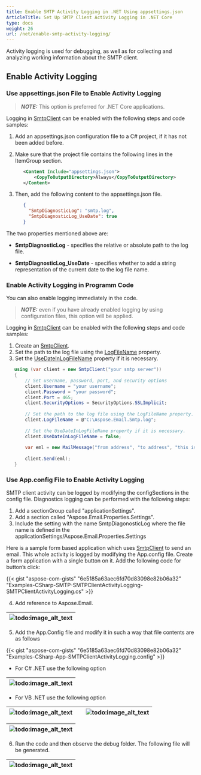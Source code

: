 ```yaml
---
title: Enable SMTP Activity Logging in .NET Using appsettings.json
ArticleTitle: Set Up SMTP Client Activity Logging in .NET Core
type: docs
weight: 26
url: /net/enable-smtp-activity-logging/
---
```


Activity logging is used for debugging, as well as for collecting and analyzing working information about the SMTP client.

## **Enable Activity Logging**

### **Use appsettings.json File to Enable Activity Logging**

> **_NOTE:_** This option is preferred for .NET Core applications.

Logging in [SmtpClient](https://reference.aspose.com/email/net/aspose.email.clients.smtp/smtpclient/) can be enabled with the following steps and code samples:

1. Add an appsettings.json configuration file to a C# project, if it has not been added before. 
2. Make sure that the project file contains the following lines in the ItemGroup section.

   ```xml
      <Content Include="appsettings.json">
          <CopyToOutputDirectory>Always</CopyToOutputDirectory>
      </Content>
   ```

3. Then, add the following content to the appsettings.json file.

   ```json
      {
        "SmtpDiagnosticLog": "smtp.log",
        "SmtpDiagnosticLog_UseDate": true
      }
   ```

The two properties mentioned above are:

- **SmtpDiagnosticLog** - specifies the relative or absolute path to the log file.

- **SmtpDiagnosticLog_UseDate** - specifies whether to add a string representation of the current date to the log file name.

### **Enable Activity Logging in Programm Code**

You can also enable logging immediately in the code. 

> **_NOTE:_** even if you have already enabled logging by using configuration files, this option will be applied.

Logging in [SmtpClient](https://reference.aspose.com/email/net/aspose.email.clients.smtp/smtpclient/) can be enabled with the following steps and code samples:

1. Create an [SmtpClient](https://reference.aspose.com/email/net/aspose.email.clients.smtp/smtpclient/).
2. Set the path to the log file using the [LogFileName](https://reference.aspose.com/email/net/aspose.email.clients/emailclient/logfilename/) property.
3. Set the [UseDateInLogFileName](https://reference.aspose.com/email/net/aspose.email.clients/emailclient/usedateinlogfilename/) property if it is necessary.

```cs
   using (var client = new SmtpClient("your smtp server"))
   {
       // Set username, password, port, and security options
       client.Username = "your username";
       client.Password = "your password";
       client.Port = 465;
       client.SecurityOptions = SecurityOptions.SSLImplicit;
   
       // Set the path to the log file using the LogFileName property.
       client.LogFileName = @"C:\Aspose.Email.Smtp.log";
       
       // Set the UseDateInLogFileName property if it is necessary.
       client.UseDateInLogFileName = false;
   
       var eml = new MailMessage("from address", "to address", "this is a test subject", "this is a test body");
   
       client.Send(eml);
   }
```

### **Use App.config File to Enable Activity Logging**

SMTP client activity can be logged by modifying the configSections in the config file. Diagnostics logging can be performed with the following steps:

1. Add a sectionGroup called "applicationSettings".
2. Add a section called "Aspose.Email.Properties.Settings".
3. Include the setting with the name SmtpDiagonosticLog where the file name is defined in the applicationSettings/Aspose.Email.Properties.Settings

Here is a sample form based application which uses [SmtpClient](https://apireference.aspose.com/email/net/aspose.email.clients.smtp/smtpclient) to send an email. This whole activity is logged by modifying the App.config file. Create a form application with a single button on it. Add the following code for button’s click:

{{< gist "aspose-com-gists" "6e5185a63aec6fd70d83098e82b06a32" "Examples-CSharp-SMTP-SMTPClientActivityLogging-SMTPClientActivityLogging.cs" >}}

4. Add reference to Aspose.Email.

|![todo:image_alt_text](utility-features-smtp-client_1.png)|
| :- |

5. Add the App.Config file and modify it in such a way that file contents are as follows

{{< gist "aspose-com-gists" "6e5185a63aec6fd70d83098e82b06a32" "Examples-CSharp-App-SMTPClientActivityLogging.config" >}}

- For C# .NET use the following option

|![todo:image_alt_text](utility-features-smtp-client_2.png)|
| :- |

- For VB .NET use the following option

|![todo:image_alt_text](utility-features-smtp-client_2.png)| |![todo:image_alt_text](utility-features-smtp-client_4.png)|
| :- | :- | :- |

|![todo:image_alt_text](utility-features-smtp-client_5.png)|
| :- |

6. Run the code and then observe the debug folder. The following file will be generated.

|![todo:image_alt_text](utility-features-smtp-client_6.png)|
| :- |
